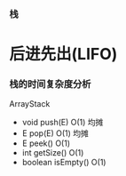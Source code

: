 ### 栈
# 后进先出(LIFO)

### 栈的时间复杂度分析
ArrayStack<E>
- void push(E)           O(1)  均摊
- E pop(E)               O(1)  均摊
- E peek()               O(1)
- int getSize()          O(1)
- boolean isEmpty()      O(1)
